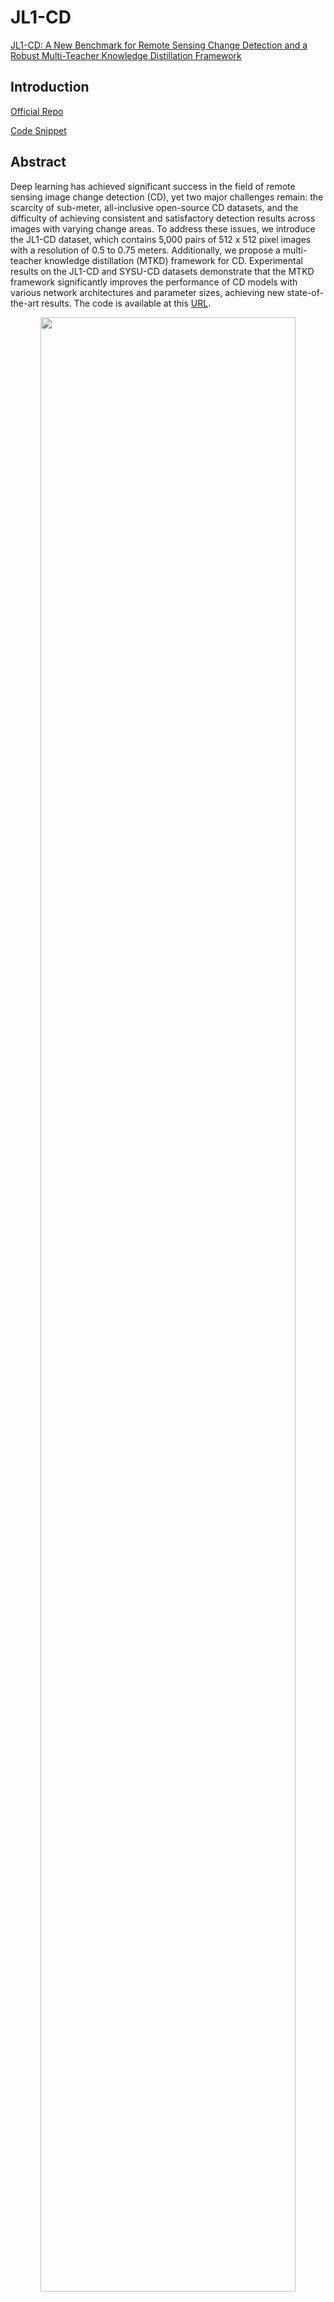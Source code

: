 # JL1-CD

[JL1-CD: A New Benchmark for Remote Sensing Change Detection and a Robust Multi-Teacher Knowledge Distillation Framework](https://arxiv.org/pdf/2502.13407)

## Introduction

[Official Repo](https://github.com/circleLZY/MTKD-CD)

[Code Snippet](https://github.com/likyoo/opencd/models/change_detectors/mtkd.py)

## Abstract

Deep learning has achieved significant success in the field of remote sensing image change detection (CD), yet two major challenges remain: the scarcity of sub-meter, all-inclusive open-source CD datasets, and the difficulty of achieving consistent and satisfactory detection results across images with varying change areas. To address these issues, we introduce the JL1-CD dataset, which contains 5,000 pairs of 512 x 512 pixel images with a resolution of 0.5 to 0.75 meters. Additionally, we propose a multi-teacher knowledge distillation (MTKD) framework for CD. Experimental results on the JL1-CD and SYSU-CD datasets demonstrate that the MTKD framework significantly improves the performance of CD models with various network architectures and parameter sizes, achieving new state-of-the-art results. The code is available at this [URL](https://github.com/circleLZY/MTKD-CD).

<!-- [IMAGE] -->

<div align=center>
<img src="https://github.com/user-attachments/assets/4a667426-bd45-442c-b4d4-890267cce483" width="90%"/>
</div>

```bibtex
@article{liu2025jl1,
  title={JL1-CD: A New Benchmark for Remote Sensing Change Detection and a Robust Multi-Teacher Knowledge Distillation Framework},
  author={Liu, Ziyuan and Zhu, Ruifei and Gao, Long and Zhou, Yuanxiu and Ma, Jingyu and Gu, Yuantao},
  journal={arXiv preprint arXiv:2502.13407},
  year={2025}
}
```

## Dataset
The JL1-CD dataset is now publicly available. You can download the checkpoint files from:

- [Google Drive](https://drive.google.com/drive/folders/1ELoqx7J3GrEFMX5_rRynMjW9-Poxz3Uu?usp=sharing)
- [Baidu Disk](https://pan.baidu.com/s/1_vcO4c5DM5LDuOqLwLrWJg?pwd=5byn)
- [Hugging Face](https://huggingface.co/datasets/circleLZY/JL1-CD)

## Usage

### Training

The training process for the MTKD framework consists of three steps. Below, we use the **Changer-MiT-b0** model as an example:

#### Step 1: Train the original model

Run the following command to train the original model:

```bash
python tools/train.py configs/mtkd/step1/initial-changer_ex_mit-b0_512x512_200k_jl1cd.py --work-dir /path/to/save/models/Changer-mit-b0/initial
```

#### Step 2: Train teacher models for different CAR partitions (e.g., 3 partitions)

Train the teacher models for small, medium, and large CAR partitions as follows:

```bash
python tools/train.py configs/mtkd/step2/small-changer_ex_mit-b0_512x512_200k_jl1cd.py --work-dir /path/to/save/models/Changer-mit-b0/small

python tools/train.py configs/mtkd/step2/medium-changer_ex_mit-b0_512x512_200k_jl1cd.py --work-dir /path/to/save/models/Changer-mit-b0/medium

python tools/train.py configs/mtkd/step2/large-changer_ex_mit-b0_512x512_200k_jl1cd.py --work-dir /path/to/save/models/Changer-mit-b0/large
```

In the above two steps, you will have four model versions for **Changer-MiT-b0**: the original model and three teacher models (small, medium, and large). At this point, the O-P strategy can already be applied.

#### Step 3: Train the student model

Initialize the checkpoint paths in `configs/mtkd/step3/mtkd-changer_ex_mit-b0_512x512_200k_jl1cd.py` for the student model and teacher models as follows:

- `checkpoint_student`
- `checkpoint_teacher_l`
- `checkpoint_teacher_m`
- `checkpoint_teacher_s`

Then, run the following command to train the student model:

```bash
python tools/train.py configs/mtkd/step3/mtkd-changer_ex_mit-b0_512x512_200k_jl1cd.py --work-dir /path/to/save/models/Changer-mit-b0/distill
```

After this step, you will have the student model trained within the MTKD framework.

### Testing

Testing the student model trained with MTKD is simple. Run the following command:

```bash
python test.py <config-file> <checkpoint>
```

Testing the O-P strategy is more complex. You can refer to the script located at `tools/test_pipline/single-partition-3-test.py` for more details.

#### Checkpoints

You can download checkpoint files from:
- [Baidu Disk](https://pan.baidu.com/s/1F5MIGCCiNHFifNl_kDiklA?pwd=4tid)
- [Hugging Face](https://huggingface.co/circleLZY/MTKD)

